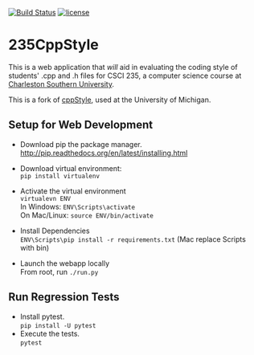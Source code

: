 [![Build Status](https://travis-ci.org/DoctorHayes/235CppStyle.svg?branch=master)](https://travis-ci.org/DoctorHayes/235CppStyle)
[![license](https://img.shields.io/github/license/DoctorHayes/235CppStyle.svg)]()

235CppStyle
================

This is a web application that *will* aid in evaluating the coding style of students' .cpp and .h files for CSCI 235, a computer science course at [Charleston Southern University](http://www.csuniv.edu/).

This is a fork of [cppStyle](https://github.com/Bwolfing/cppstyle), used at the University of Michigan.

## Setup for Web Development

* Download pip the package manager.  
  http://pip.readthedocs.org/en/latest/installing.html

* Download virtual environment:  
  `pip install virtualenv`

* Activate the virtual environment  
  `virtualevn ENV`  
  In Windows: `ENV\Scripts\activate`  
  On Mac/Linux: `source ENV/bin/activate`

* Install Dependencies  
  `ENV\Scripts\pip install -r requirements.txt` (Mac replace Scripts with bin)

* Launch the webapp locally  
  From root, run `./run.py`

## Run Regression Tests

* Install pytest.  
  `pip install -U pytest`
* Execute the tests.  
  `pytest`